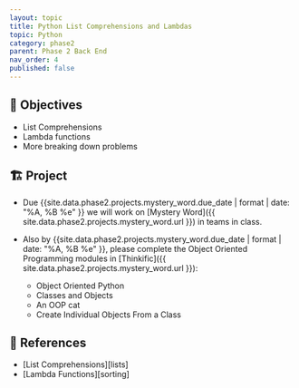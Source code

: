 ```yaml
---
layout: topic
title: Python List Comprehensions and Lambdas
topic: Python
category: phase2
parent: Phase 2 Back End
nav_order: 4
published: false
---
```


## 🎯 Objectives

- List Comprehensions
- Lambda functions
- More breaking down problems

## 🏗️ Project

- Due {{site.data.phase2.projects.mystery_word.due_date | format | date: "%A, %B %e" }} we will work on [Mystery Word]({{ site.data.phase2.projects.mystery_word.url }}) in teams in class.

- Also by {{site.data.phase2.projects.mystery_word.due_date | format | date: "%A, %B %e" }}, please complete the Object Oriented Programming modules in [Thinkific]({{ site.data.phase2.projects.mystery_word.url }}):
  - Object Oriented Python
  - Classes and Objects
  - An OOP cat
  - Create Individual Objects From a Class

## 🔖 References

- [List Comprehensions][lists]
- [Lambda Functions][sorting]
